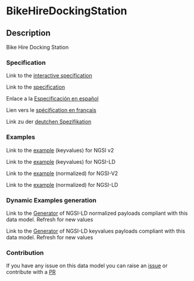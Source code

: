 # BikeHireDockingStation

## Description 

Bike Hire Docking Station
### Specification

Link to the [interactive specification](https://swagger.lab.fiware.org/?url=https://github.com/smart-data-models/dataModel.Transportation/blob/master/BikeHireDockingStation/swagger.yaml)

Link to the [specification](https://github.com/smart-data-models/dataModel.Transportation/blob/master/BikeHireDockingStation/doc/spec.md)

Enlace a la [Especificación en español](https://github.com/smart-data-models/dataModel.Transportation/blob/master/BikeHireDockingStation/doc/spec_ES.md)

Lien vers le [spécification en français](https://github.com/smart-data-models/dataModel.Transportation/blob/master/BikeHireDockingStation/doc/spec_FR.md)

Link zu der [deutchen Spezifikation](https://github.com/smart-data-models/dataModel.Transportation/blob/master/BikeHireDockingStation/doc/spec_DE.md)
### Examples

Link to the [example](https://github.com/smart-data-models/dataModel.Transportation/blob/master/BikeHireDockingStation/examples/example.json) (keyvalues) for NGSI v2

Link to the [example](https://github.com/smart-data-models/dataModel.Transportation/blob/master/BikeHireDockingStation/examples/example.jsonld) (keyvalues) for NGSI-LD

Link to the [example](https://github.com/smart-data-models/dataModel.Transportation/blob/master/BikeHireDockingStation/examples/example-normalized.json) (normalized) for NGSI-V2

Link to the [example](https://github.com/smart-data-models/dataModel.Transportation/blob/master/BikeHireDockingStation/examples/example-normalized.jsonld) (normalized) for NGSI-LD
### Dynamic Examples generation

Link to the [Generator](https://smartdatamodels.org/extra/ngsi-ld_generator_v0.92.php?schemaUrl=https://raw.githubusercontent.com/smart-data-models/dataModel.Transportation/master/BikeHireDockingStation/schema.json&email=info@smartdatamodels.org) of NGSI-LD normalized payloads compliant with this data model. Refresh for new values

Link to the [Generator](https://smartdatamodels.org/extra/ngsi-ld_generator_keyvalues_v0.92.php?schemaUrl=https://raw.githubusercontent.com/smart-data-models/dataModel.Transportation/master/BikeHireDockingStation/schema.json&email=info@smartdatamodels.org) of NGSI-LD keyvalues payloads compliant with this data model. Refresh for new values
### Contribution

 If you have any issue on this data model you can raise an [issue](https://github.com/smart-data-models/dataModel.Transportation/issues)  or contribute with a [PR](https://github.com/smart-data-models/dataModel.Transportation/pulls)